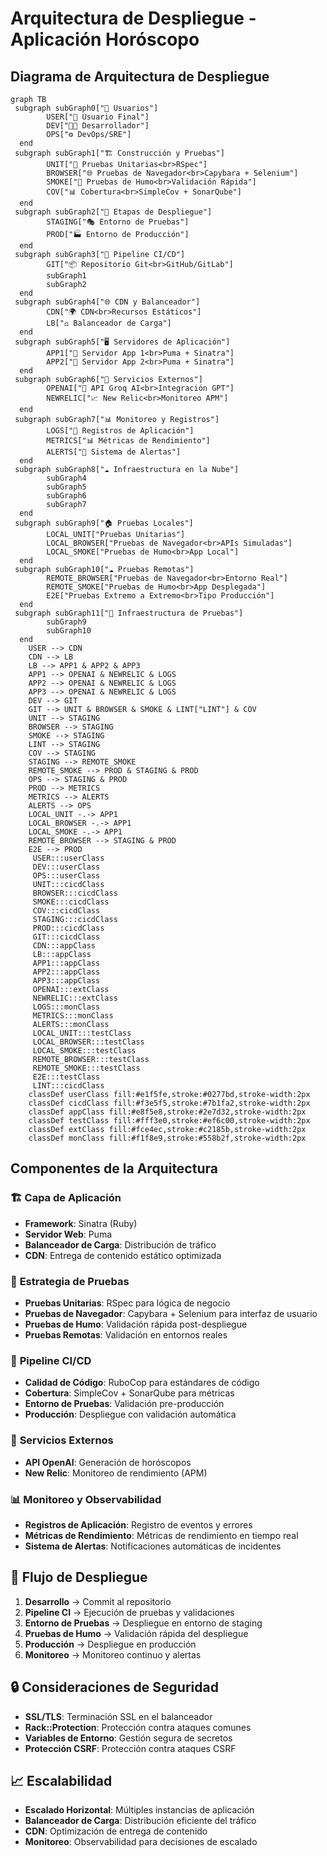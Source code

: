 # Arquitectura de Despliegue - Aplicación Horóscopo

## Diagrama de Arquitectura de Despliegue

```mermaid
graph TB
 subgraph subGraph0["👥 Usuarios"]
        USER["👤 Usuario Final"]
        DEV["👨‍💻 Desarrollador"]
        OPS["⚙️ DevOps/SRE"]
  end
 subgraph subGraph1["🏗️ Construcción y Pruebas"]
        UNIT["🧪 Pruebas Unitarias<br>RSpec"]
        BROWSER["🌐 Pruebas de Navegador<br>Capybara + Selenium"]
        SMOKE["💨 Pruebas de Humo<br>Validación Rápida"]
        COV["📊 Cobertura<br>SimpleCov + SonarQube"]
  end
 subgraph subGraph2["🚀 Etapas de Despliegue"]
        STAGING["🎭 Entorno de Pruebas"]
        PROD["🏭 Entorno de Producción"]
  end
 subgraph subGraph3["🔄 Pipeline CI/CD"]
        GIT["📦 Repositorio Git<br>GitHub/GitLab"]
        subGraph1
        subGraph2
  end
 subgraph subGraph4["🌐 CDN y Balanceador"]
        CDN["🌍 CDN<br>Recursos Estáticos"]
        LB["⚖️ Balanceador de Carga"]
  end
 subgraph subGraph5["🖥️ Servidores de Aplicación"]
        APP1["🚀 Servidor App 1<br>Puma + Sinatra"]
        APP2["🚀 Servidor App 2<br>Puma + Sinatra"]
  end
 subgraph subGraph6["🔌 Servicios Externos"]
        OPENAI["🤖 API Groq AI<br>Integración GPT"]
        NEWRELIC["📈 New Relic<br>Monitoreo APM"]
  end
 subgraph subGraph7["📊 Monitoreo y Registros"]
        LOGS["📝 Registros de Aplicación"]
        METRICS["📊 Métricas de Rendimiento"]
        ALERTS["🚨 Sistema de Alertas"]
  end
 subgraph subGraph8["☁️ Infraestructura en la Nube"]
        subGraph4
        subGraph5
        subGraph6
        subGraph7
  end
 subgraph subGraph9["🏠 Pruebas Locales"]
        LOCAL_UNIT["Pruebas Unitarias"]
        LOCAL_BROWSER["Pruebas de Navegador<br>APIs Simuladas"]
        LOCAL_SMOKE["Pruebas de Humo<br>App Local"]
  end
 subgraph subGraph10["☁️ Pruebas Remotas"]
        REMOTE_BROWSER["Pruebas de Navegador<br>Entorno Real"]
        REMOTE_SMOKE["Pruebas de Humo<br>App Desplegada"]
        E2E["Pruebas Extremo a Extremo<br>Tipo Producción"]
  end
 subgraph subGraph11["🧪 Infraestructura de Pruebas"]
        subGraph9
        subGraph10
  end
    USER --> CDN
    CDN --> LB
    LB --> APP1 & APP2 & APP3
    APP1 --> OPENAI & NEWRELIC & LOGS
    APP2 --> OPENAI & NEWRELIC & LOGS
    APP3 --> OPENAI & NEWRELIC & LOGS
    DEV --> GIT
    GIT --> UNIT & BROWSER & SMOKE & LINT["LINT"] & COV
    UNIT --> STAGING
    BROWSER --> STAGING
    SMOKE --> STAGING
    LINT --> STAGING
    COV --> STAGING
    STAGING --> REMOTE_SMOKE
    REMOTE_SMOKE --> PROD & STAGING & PROD
    OPS --> STAGING & PROD
    PROD --> METRICS
    METRICS --> ALERTS
    ALERTS --> OPS
    LOCAL_UNIT -.-> APP1
    LOCAL_BROWSER -.-> APP1
    LOCAL_SMOKE -.-> APP1
    REMOTE_BROWSER --> STAGING & PROD
    E2E --> PROD
     USER:::userClass
     DEV:::userClass
     OPS:::userClass
     UNIT:::cicdClass
     BROWSER:::cicdClass
     SMOKE:::cicdClass
     COV:::cicdClass
     STAGING:::cicdClass
     PROD:::cicdClass
     GIT:::cicdClass
     CDN:::appClass
     LB:::appClass
     APP1:::appClass
     APP2:::appClass
     APP3:::appClass
     OPENAI:::extClass
     NEWRELIC:::extClass
     LOGS:::monClass
     METRICS:::monClass
     ALERTS:::monClass
     LOCAL_UNIT:::testClass
     LOCAL_BROWSER:::testClass
     LOCAL_SMOKE:::testClass
     REMOTE_BROWSER:::testClass
     REMOTE_SMOKE:::testClass
     E2E:::testClass
     LINT:::cicdClass
    classDef userClass fill:#e1f5fe,stroke:#0277bd,stroke-width:2px
    classDef cicdClass fill:#f3e5f5,stroke:#7b1fa2,stroke-width:2px
    classDef appClass fill:#e8f5e8,stroke:#2e7d32,stroke-width:2px
    classDef testClass fill:#fff3e0,stroke:#ef6c00,stroke-width:2px
    classDef extClass fill:#fce4ec,stroke:#c2185b,stroke-width:2px
    classDef monClass fill:#f1f8e9,stroke:#558b2f,stroke-width:2px
```

## Componentes de la Arquitectura

### 🏗️ **Capa de Aplicación**
- **Framework**: Sinatra (Ruby)
- **Servidor Web**: Puma
- **Balanceador de Carga**: Distribución de tráfico
- **CDN**: Entrega de contenido estático optimizada

### 🧪 **Estrategia de Pruebas**
- **Pruebas Unitarias**: RSpec para lógica de negocio
- **Pruebas de Navegador**: Capybara + Selenium para interfaz de usuario
- **Pruebas de Humo**: Validación rápida post-despliegue
- **Pruebas Remotas**: Validación en entornos reales

### 🔄 **Pipeline CI/CD**
- **Calidad de Código**: RuboCop para estándares de código
- **Cobertura**: SimpleCov + SonarQube para métricas
- **Entorno de Pruebas**: Validación pre-producción
- **Producción**: Despliegue con validación automática

### 🔌 **Servicios Externos**
- **API OpenAI**: Generación de horóscopos
- **New Relic**: Monitoreo de rendimiento (APM)

### 📊 **Monitoreo y Observabilidad**
- **Registros de Aplicación**: Registro de eventos y errores
- **Métricas de Rendimiento**: Métricas de rendimiento en tiempo real
- **Sistema de Alertas**: Notificaciones automáticas de incidentes

## 🚀 **Flujo de Despliegue**

1. **Desarrollo** → Commit al repositorio
2. **Pipeline CI** → Ejecución de pruebas y validaciones
3. **Entorno de Pruebas** → Despliegue en entorno de staging
4. **Pruebas de Humo** → Validación rápida del despliegue
5. **Producción** → Despliegue en producción
6. **Monitoreo** → Monitoreo continuo y alertas

## 🔒 **Consideraciones de Seguridad**
- **SSL/TLS**: Terminación SSL en el balanceador
- **Rack::Protection**: Protección contra ataques comunes
- **Variables de Entorno**: Gestión segura de secretos
- **Protección CSRF**: Protección contra ataques CSRF

## 📈 **Escalabilidad**
- **Escalado Horizontal**: Múltiples instancias de aplicación
- **Balanceador de Carga**: Distribución eficiente del tráfico
- **CDN**: Optimización de entrega de contenido
- **Monitoreo**: Observabilidad para decisiones de escalado
